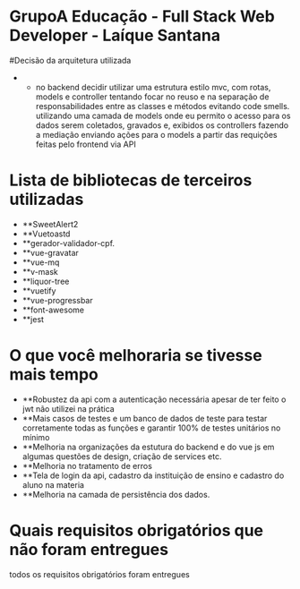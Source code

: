 GrupoA Educação - Full Stack Web Developer - Laíque Santana
===================
#Decisão da arquitetura utilizada
- * no backend  decidir utilizar uma estrutura estilo mvc, com rotas, models e controller
tentando focar no reuso e na separação de responsabilidades entre as classes e métodos evitando code smells.
utilizando uma camada de models onde eu  permito o acesso para os dados serem coletados, gravados e, exibidos
os controllers fazendo a mediação enviando ações para o models a partir das requições feitas pelo frontend via API

# Lista de bibliotecas de terceiros utilizadas
- **SweetAlert2
- **Vuetoastd
- **gerador-validador-cpf.
- **vue-gravatar
- **vue-mq
- **v-mask
- **liquor-tree
- **vuetify
- **vue-progressbar
- **font-awesome
- **jest


# O que você melhoraria se tivesse mais tempo
- **Robustez da api com a autenticação necessária apesar de ter feito o jwt não utilizei na prática
- **Mais casos de testes e um banco de dados de teste para testar corretamente todas as funções e garantir 100% de testes unitários no mínimo
- **Melhoria na organizações da estutura do backend e do vue js em algumas questões de design, criação de services etc.
- **Melhoria no tratamento de erros 
- **Tela de login da api, cadastro da instituição de ensino e cadastro do aluno na materia
- **Melhoria na camada de persistência dos dados.

# Quais requisitos obrigatórios que não foram entregues
todos os requisitos obrigatórios foram entregues





